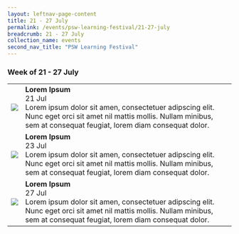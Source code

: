 ```yaml
---
layout: leftnav-page-content
title: 21 - 27 July
permalink: /events/psw-learning-festival/21-27-july
breadcrumb: 21 - 27 July
collection_name: events
second_nav_title: "PSW Learning Festival"
---
```

### Week of 21 - 27 July

<table>
  <tr>
    <td>
      <img src="/images/learning-journey-1.png" />
    </td>
    <td>
      <b>Lorem Ipsum</b>
      <br>21 Jul
      <br>Lorem ipsum dolor sit amen, consectetuer adipscing elit.
      <br>Nunc eget orci sit amet nil mattis mollis. Nullam minibus, sem at consequat feugiat, lorem diam consequat dolor.
    </td>
  </tr>
  <tr>
    <td>
      <img src="/images/learning-journey-2.png" />
    </td>
    <td>
      <b>Lorem Ipsum</b>
      <br>23 Jul
      <br>Lorem ipsum dolor sit amen, consectetuer adipscing elit.
      <br>Nunc eget orci sit amet nil mattis mollis. Nullam minibus, sem at consequat feugiat, lorem diam consequat dolor.
    </td>
  </tr>
  <tr>
    <td>
      <img src="/images/learning-journey-3.png" />
    </td>
    <td>
      <b>Lorem Ipsum</b>
      <br>27 Jul
      <br>Lorem ipsum dolor sit amen, consectetuer adipscing elit.
      <br>Nunc eget orci sit amet nil mattis mollis. Nullam minibus, sem at consequat feugiat, lorem diam consequat dolor.
    </td>
  </tr>
</table>
